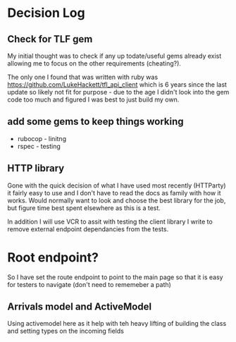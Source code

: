 # Decision Log

## Check for TLF gem

My initial thought was to check if any up todate/useful gems already exist allowing me to focus on the other requirements (cheating?).

The only one I found that was written with ruby was https://github.com/LukeHackett/tfl_api_client which is 6 years since the last update so likely not fit for purpose - due to the age I didn't look into the gem code too much and figured I was best to just build my own.

## add some gems to keep things working

* rubocop - linitng
* rspec - testing

## HTTP library

Gone with the quick decision of what I have used most recently (HTTParty) it fairly easy to use and I don't have to read the docs as family with how it works. Would normally want to look and choose the best library for the job, but figure time best spent elsewhere as this is a test.

In addition I will use VCR to assit with testing the client library I write to remove external endpoint dependancies from the tests.

# Root endpoint?

So I have set the route endpoint to point to the main page so that it is easy for testers to navigate (don't need to rememeber a path)

## Arrivals model and ActiveModel

Using activemodel here as it help with teh heavy lifting of building the class and setting types on the incoming fields

